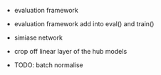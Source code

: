 - evaluation framework
- evaluation framework add into eval() and train()

- simiase network

- crop off linear layer of the hub models

- TODO: batch normalise